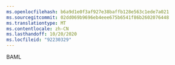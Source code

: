 ```yaml
---
ms.openlocfilehash: b6a9d1e0f3af927e38baffb128e563c1ede7a021
ms.sourcegitcommit: 02dd069b9696eb4eee675b6541f86b2602076448
ms.translationtype: MT
ms.contentlocale: zh-CN
ms.lasthandoff: 10/20/2020
ms.locfileid: "92230329"
---
```

BAML